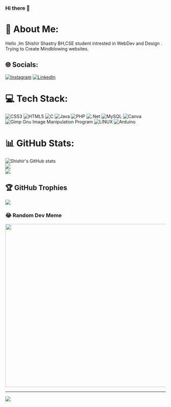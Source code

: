 ### Hi there 👋


# 💫 About Me:
Hello ,Im Shishir Shastry BH,CSE student intrested in WebDev and Design .<br>Trying to Create  Mindblowing websites.


## 🌐 Socials:
[![Instagram](https://img.shields.io/badge/Instagram-%23E4405F.svg?logo=Instagram&logoColor=white)](https://instagram.com/shishir_shastry) [![LinkedIn](https://img.shields.io/badge/LinkedIn-%230077B5.svg?logo=linkedin&logoColor=white)](https://linkedin.com/in/shishir-shastry-bh-09399b1b0) 

# 💻 Tech Stack:
![CSS3](https://img.shields.io/badge/css3-%231572B6.svg?style=for-the-badge&logo=css3&logoColor=white) ![HTML5](https://img.shields.io/badge/html5-%23E34F26.svg?style=for-the-badge&logo=html5&logoColor=white) ![C](https://img.shields.io/badge/c-%2300599C.svg?style=for-the-badge&logo=c&logoColor=white) ![Java](https://img.shields.io/badge/java-%23ED8B00.svg?style=for-the-badge&logo=java&logoColor=white) ![PHP](https://img.shields.io/badge/php-%23777BB4.svg?style=for-the-badge&logo=php&logoColor=white) ![.Net](https://img.shields.io/badge/.NET-5C2D91?style=for-the-badge&logo=.net&logoColor=white) ![MySQL](https://img.shields.io/badge/mysql-%2300f.svg?style=for-the-badge&logo=mysql&logoColor=white) ![Canva](https://img.shields.io/badge/Canva-%2300C4CC.svg?style=for-the-badge&logo=Canva&logoColor=white) ![Gimp Gnu Image Manipulation Program](https://img.shields.io/badge/Gimp-657D8B?style=for-the-badge&logo=gimp&logoColor=FFFFFF) ![LINUX](https://img.shields.io/badge/Linux-FCC624?style=for-the-badge&logo=linux&logoColor=black) ![Arduino](https://img.shields.io/badge/-Arduino-00979D?style=for-the-badge&logo=Arduino&logoColor=white)
# 📊 GitHub Stats:

![Shishir's GitHub stats](https://github-readme-stats.vercel.app/api?username=ShishirShastry&theme=synthwave&hide_border=false&include_all_commits=true&count_private=false)<br/>
![](https://github-readme-streak-stats.herokuapp.com/?user=ShishirShastry&theme=synthwave&hide_border=false)<br/>
![](https://github-readme-stats.vercel.app/api/top-langs/?username=ShishirShastry&theme=synthwave&hide_border=false&include_all_commits=true&count_private=false&layout=compact)

## 🏆 GitHub Trophies
![](https://github-profile-trophy.vercel.app/?username=ShishirShastry&theme=tokyonight&no-frame=false&no-bg=true&margin-w=4)

### 😂 Random Dev Meme
<img src="https://rm.up.railway.app/" width="512px"/>

---
[![](https://visitcount.itsvg.in/api?id=ShishirShastry&icon=0&color=0)](https://visitcount.itsvg.in)

<!-- Proudly created with GPRM ( https://gprm.itsvg.in ) -->
